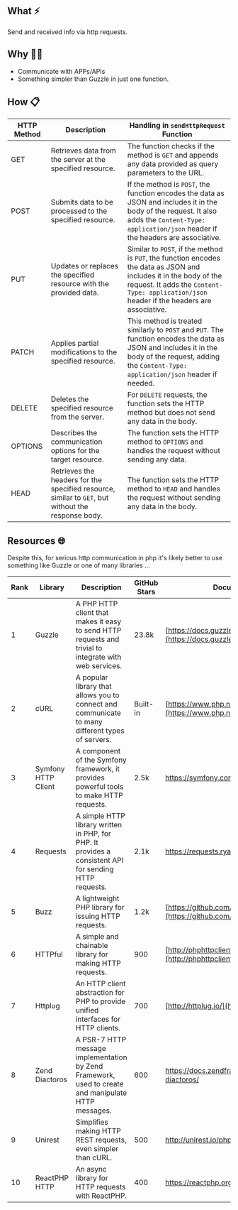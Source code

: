 ## What ⚡
Send and received info via http requests.
## Why 🤷‍♂️
- Communicate with APPs/APIs
- Something simpler than Guzzle in just one function. 
## How 📋

|HTTP Method|Description|Handling in `sendHttpRequest` Function|
|---|---|---|
|GET|Retrieves data from the server at the specified resource.|The function checks if the method is `GET` and appends any data provided as query parameters to the URL.|
|POST|Submits data to be processed to the specified resource.|If the method is `POST`, the function encodes the data as JSON and includes it in the body of the request. It also adds the `Content-Type: application/json` header if the headers are associative.|
|PUT|Updates or replaces the specified resource with the provided data.|Similar to `POST`, if the method is `PUT`, the function encodes the data as JSON and includes it in the body of the request. It adds the `Content-Type: application/json` header if the headers are associative.|
|PATCH|Applies partial modifications to the specified resource.|This method is treated similarly to `POST` and `PUT`. The function encodes the data as JSON and includes it in the body of the request, adding the `Content-Type: application/json` header if needed.|
|DELETE|Deletes the specified resource from the server.|For `DELETE` requests, the function sets the HTTP method but does not send any data in the body.|
|OPTIONS|Describes the communication options for the target resource.|The function sets the HTTP method to `OPTIONS` and handles the request without sending any data.|
|HEAD|Retrieves the headers for the specified resource, similar to `GET`, but without the response body.|The function sets the HTTP method to `HEAD` and handles the request without sending any data in the body.|

## Resources 🌐
Despite this, for serious http communication in php it's likely better to use something like Guzzle or one of many libraries ... 

|Rank|Library|Description|GitHub Stars|Documentation URL|
|---|---|---|---|---|
|1|Guzzle|A PHP HTTP client that makes it easy to send HTTP requests and trivial to integrate with web services.|23.8k|[https://docs.guzzlephp.org/en/stable/](https://docs.guzzlephp.org/en/stable/)|
|2|cURL|A popular library that allows you to connect and communicate to many different types of servers.|Built-in|[https://www.php.net/manual/en/book.curl.php](https://www.php.net/manual/en/book.curl.php)|
|3|Symfony HTTP Client|A component of the Symfony framework, it provides powerful tools to make HTTP requests.|2.5k|https://symfony.com/doc/current/http_client.html|
|4|Requests|A simple HTTP library written in PHP, for PHP. It provides a consistent API for sending HTTP requests.|2.1k|https://requests.ryanmccue.info/|
|5|Buzz|A lightweight PHP library for issuing HTTP requests.|1.2k|[https://github.com/kriswallsmith/Buzz](https://github.com/kriswallsmith/Buzz)|
|6|HTTPful|A simple and chainable library for making HTTP requests.|900|[http://phphttpclient.com/](http://phphttpclient.com/)|
|7|Httplug|An HTTP client abstraction for PHP to provide unified interfaces for HTTP clients.|700|[http://httplug.io/](http://httplug.io/)|
|8|Zend Diactoros|A PSR-7 HTTP message implementation by Zend Framework, used to create and manipulate HTTP messages.|600|https://docs.zendframework.com/zend-diactoros/|
|9|Unirest|Simplifies making HTTP REST requests, even simpler than cURL.|500|http://unirest.io/php.html|
|10|ReactPHP HTTP|An async library for HTTP requests with ReactPHP.|400|https://reactphp.org/http/|



